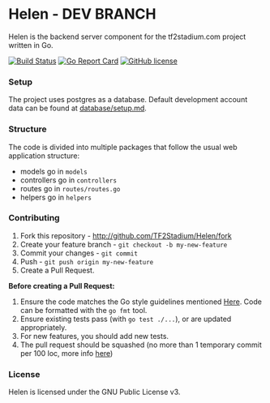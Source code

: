 Helen - DEV BRANCH
==================
Helen is the backend server component for the tf2stadium.com project written in Go.

[![Build Status](https://circleci.com/gh/TF2Stadium/Helen/tree/dev.svg?style=svg)](https://circleci.com/gh/TF2Stadium/Helen/tree/dev)
[![Go Report Card](https://img.shields.io/badge/Go%20Report%20Card-score-blue.svg?style=flat-square)](http://goreportcard.com/report/TF2Stadium/Helen)
[![GitHub license](https://img.shields.io/badge/license-GPLv3-blue.svg?style=flat-square)](https://raw.githubusercontent.com/TF2Stadium/Helen/master/COPYING)

### Setup
The project uses postgres as a database. Default development account data can be found at  [database/setup.md](../master/database/setup.md).

### Structure
The code is divided into multiple packages that follow the usual web application structure:
* models go in `models`
* controllers go in `controllers`
* routes go in `routes/routes.go`
* helpers go in `helpers`

### Contributing
1. Fork this repository - http://github.com/TF2Stadium/Helen/fork
2. Create your feature branch - `git checkout -b my-new-feature`
3. Commit your changes - `git commit`
4. Push - `git push origin my-new-feature`
5. Create a Pull Request.

**Before creating a Pull Request:**

1. Ensure the code matches the Go style guidelines mentioned [Here](https://github.com/golang/go/wiki/CodeReviewComments). Code can be formatted with the `go fmt` tool.
2. Ensure existing tests pass (with `go test ./...`), or are updated appropriately.
3. For new features, you should add new tests.
4. The pull request should be squashed (no more than 1 temporary commit per 100 loc, more info [here](http://eli.thegreenplace.net/2014/02/19/squashing-github-pull-requests-into-a-single-commit))

### License

Helen is licensed under the GNU Public License v3.